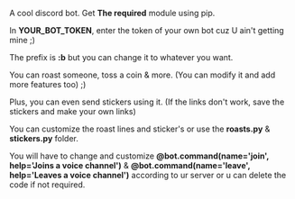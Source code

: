 A cool discord bot. Get **The required** module using pip. 

In **YOUR_BOT_TOKEN**, enter the token of your own bot cuz U ain't getting mine ;) 

The prefix is **:b** but you can change it to whatever you want.

You can roast someone, toss a coin & more. (You can modify it and add more features too) ;)

Plus, you can even send stickers using it. (If the links don't work, save the stickers and make your own links)

You can customize the roast lines and sticker's or use the **roasts.py** & **stickers.py** folder.

You will have to change and customize **@bot.command(name='join', help='Joins a voice channel')** & **@bot.command(name='leave', help='Leaves a voice channel')** according to ur server or u can delete the code if not required.

